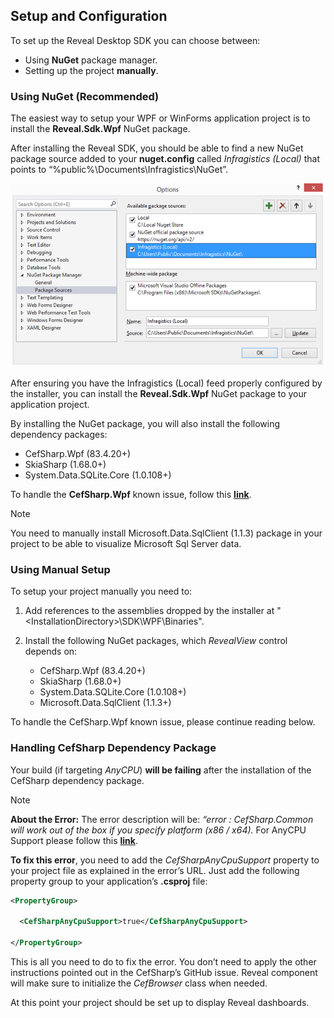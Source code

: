 ## Setup and Configuration

To set up the Reveal Desktop SDK you can choose between:

  - Using **NuGet** package manager.
  - Setting up the project **manually**.

### Using NuGet (Recommended)

The easiest way to setup your WPF or WinForms application project is to
install the **Reveal.Sdk.Wpf** NuGet package.

After installing the Reveal SDK, you should be able to find a new NuGet
package source added to your **nuget.config** called *Infragistics
(Local)* that points to “%public%\\Documents\\Infragistics\\NuGet”.

![addingNugetPackage\_desktop](images/addingNugetPackage_desktop.png)

After ensuring you have the Infragistics (Local) feed properly
configured by the installer, you can install the
**Reveal.Sdk.Wpf** NuGet package to your application
project.

By installing the NuGet package, you will also install the following
dependency packages:

  - CefSharp.Wpf (83.4.20+)
  - SkiaSharp (1.68.0+)
  - System.Data.SQLite.Core (1.0.108+)

To handle the **CefSharp.Wpf** known issue, follow this
[**link**](#cefsharp-fix).

> [!NOTE]
> You need to manually install Microsoft.Data.SqlClient (1.1.3) package in
your project to be able to visualize Microsoft Sql Server data.

### Using Manual Setup

To setup your project manually you need to:

1.  Add references to the assemblies dropped by the installer at
    "\<InstallationDirectory\>\\SDK\\WPF\\Binaries".

2.  Install the following NuGet packages, which *RevealView* control
    depends on:
      - CefSharp.Wpf (83.4.20+)
      - SkiaSharp (1.68.0+)
      - System.Data.SQLite.Core (1.0.108+)
      - Microsoft.Data.SqlClient (1.1.3+)

To handle the CefSharp.Wpf known issue, please continue reading below.

<a name='cefsharp-fix'></a>
### Handling CefSharp Dependency Package

Your build (if targeting *AnyCPU*) **will be failing** after the
installation of the CefSharp dependency package.

> [!NOTE]
> **About the Error:** The error description will be: *“error :
CefSharp.Common will work out of the box if you specify platform (x86 /
x64).* For AnyCPU Support please follow this
[**link**](https://github.com/cefsharp/CefSharp/issues/1714).

**To fix this error**, you need to add the *CefSharpAnyCpuSupport*
property to your project file as explained in the error’s URL. Just add
the following property group to your application’s **.csproj** file:

``` xml
<PropertyGroup>

  <CefSharpAnyCpuSupport>true</CefSharpAnyCpuSupport>

</PropertyGroup>
```

This is all you need to do to fix the error. You don’t need to apply the other instructions pointed out in the CefSharp’s GitHub issue. Reveal component will make sure to initialize the *CefBrowser* class when needed.

At this point your project should be set up to display Reveal
dashboards.
